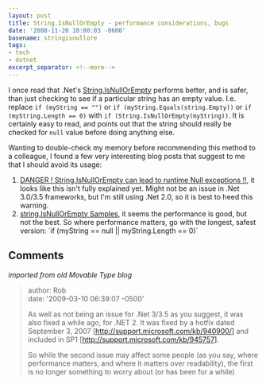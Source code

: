 ```yaml
---
layout: post
title: String.IsNullOrEmpty - performance considerations, bugs
date: '2008-11-20 10:00:03 -0600'
basename: stringisnullore
tags:
- tech
- dotnet
excerpt_separator: <!--more-->
---
```


I once read that .Net's <a
href="http://msdn.microsoft.com/en-us/library/system.string.isnullorempty(VS.80).aspx">String.IsNullOrEmpty</a>
performs better, and is safer, than just checking to see if a particular string
has an empty value. I.e. replace `if (myString == "")` or `if
(myString.Equals(string.Empty))` or `if (myString.Length == 0)` with `if
(String.IsNullOrEmpty(myString))`. It is certainly easy to read, and points out
that the string should really be checked for `null` value before doing anything
else.

<!--more-->

Wanting to double-check my memory before recommending this method to a
colleague, I found a few very interesting blog posts that suggest to me that I
should avoid its usage:

<ol>
<li><a href="http://msmvps.com/blogs/bill/archive/2006/04/04/89234.aspx">DANGER ! String.IsNullOrEmpty can lead to runtime Null exceptions !!</a>, it looks like this isn't fully explained yet. Might not be an issue in .Net 3.0/3.5 frameworks, but I'm still using .Net 2.0, so it is best to heed this warning.</li>
<li><a href="http://dotnetperls.com/Content/IsNullOrEmpty-Samples.aspx">string.IsNullOrEmpty Samples</a>, it seems the performance is good, but not the best. So where performance matters, go with the longest, safest version: `if (myString == null || myString.Length == 0)`</li>
</ol>

## Comments

_imported from old Movable Type blog_

> author: Rob\
> date: '2009-03-10 06:39:07 -0500'
>
> As well as not being an issue for .Net 3/3.5 as you suggest, it was also fixed
> a while ago, for .NET 2. It was fixed by a hotfix dated September 3, 2007
> [http://support.microsoft.com/kb/940900/] and included in SP1
> [http://support.microsoft.com/kb/945757].
>
> So while the second issue may affect some people (as you say, where
> performance matters, and where it matters over readability), the first is no
> longer something to worry about (or has been for a while)
